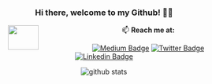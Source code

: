<div align="center">

  ### Hi there, welcome to my Github! 👋🏼

  <a href="https://giphy.com/stickers/GDevs-android-developer-summit-Y4bzv6DYbYzy8jDnoW"><img width = "35%" align="left" height="300" style="height:50px;" src=https://media.giphy.com/media/Y4bzv6DYbYzy8jDnoW/giphy.gif></a>
  

 

  
  📫 **Reach me at:**<br>

  [![Medium Badge](https://img.shields.io/badge/-Medium-000?style=flat-square&logo=Medium&logoColor=white&&link=https://medium.com/@wzieba)](https://medium.com/@wzieba)
  [![Twitter Badge](https://img.shields.io/badge/-Twitter-1ca0f1?style=flat-square&labelColor=1ca0f1&logo=twitter&logoColor=white&link=https://twitter.com/ziebawojtek)](https://twitter.com/ziebawojtek)
  [![Linkedin Badge](https://img.shields.io/badge/-LinkedIn-blue?style=flat-square&logo=Linkedin&logoColor=white&link=https://www.linkedin.com/in/wzieba/)](https://www.linkedin.com/in/wzieba/)
  
  ![github stats](https://github-readme-stats.vercel.app/api?username=wzieba&show_icons=true&theme=vue)

</div>
